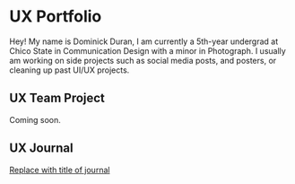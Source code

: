# UX Portfolio

Hey! My name is Dominick Duran, I am currently a 5th-year undergrad at Chico State in Communication Design with a minor in Photograph. I usually am working on side projects such as social media posts, and posters, or cleaning up past UI/UX projects.

## UX Team Project

Coming soon.

## UX Journal

[Replace with title of journal](j01/)
